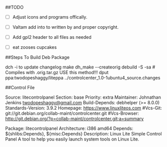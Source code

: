 ##TODO
- [ ] Adjust icons and programs offically.
- [ ] Valtam add into to written by and proper copyright.
- [ ] Add gpl2 header to all files as needed
- [ ] eat zooses cupcakes


##Steps To Build Deb Package


dch -i to update changelog
make
dh_make --createorig
debuild -S -sa # Compiles with .orig.tar.gz USE this method!!!
dput ppa:twodopeshaggy/liteppa ../controlcenter_1.0-1ubuntu4_source.changes







##Control File

Source: litecontrolpanel
Section: base
Priority: extra
Maintainer: Johnathan Jenkins <twodopeshaggy@gmail.com>
Build-Depends: debhelper (>= 8.0.0)
Standards-Version: 3.9.2
Homepage: https://www.linuxliteos.com
#Vcs-Git: git://git.debian.org/collab-maint/controlcenter.git
#Vcs-Browser: http://git.debian.org/?p=collab-maint/controlcenter.git;a=summary

Package: litecontrolpanel
Architecture: i386 amd64
Depends: ${shlibs:Depends}, ${misc:Depends}
Description: Linux Lite Simple Control Panel
 A tool to help you easily launch system tools on Linux Lite.
